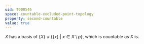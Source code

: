 ```yaml
---
uid: T000546
space: countable-excluded-point-topology
property: second-countable
value: true
---
```

$X$ has a basis of $\{X\} \cup \{\{x\}\ |\ x \in X \setminus p\}$, which is countable as $X$ is.

